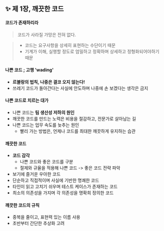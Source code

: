 ✨ 제 1장, 깨끗한 코드
----------------------

#### 코드가 존재하리라
> 코드가 사라질 가망은 전혀 없다. 

 
> - 코드는 요구사항을 상세히 표현하는 수단이기 때문 <br>
> - 기계가 이해, 실행할 정도로 엄밀하고 정확하며 상세하고 정형화되어야하기 때문 <br>

#### 나쁜 코드 ; 고행 'wading'
 * __르블랑의 법칙, 나중은 결코 오지 않는다!__
 * 쓰레기 코드가 돌아간다는 사실에 안도하며 나중에 손 보겠다는 생각은 금지

#### 나쁜 코드로 치르는 대가
 * 나쁜 코드는 __팀 생산성 저하의 원인__
 * 깨끗한 코드를 만드는 노력은 비용을 절감하고, 전문가로 살아남는 길 
 * 나쁜 코드는 업무 속도를 늦추는 원인 
   - 빨리 가는 방법은, 언제나 코드를 최대한 깨끗하게 유지하는 습관 
  
#### 깨끗한 코드
 * __코드 감각__ 
   - 나쁜 코드와 좋은 코드를 구분
   - 절제와 규율을 적용해 나쁜 코드 -> 좋은 코드 전략 파악
 * 보기에 즐거운 우아한 코드 
 * 단순하고 직접적이며 사실에 기반한 명쾌한 코드
 * 타인이 읽고 고치기 쉬우며 테스트 케이스가 존재하는 코드 
 * 최소의 의존성을 가지며 각 의존성을 명확희 정의한 코드 

#### 깨끗한 코드의 규칙 
 * 중복을 줄이고, 표현력 있는 이름 사용 
 * 초반부터 간단한 추상화 고려
